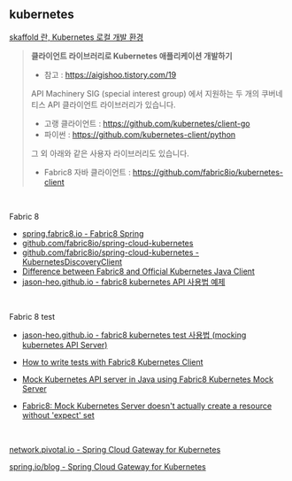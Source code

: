 ## kubernetes

[skaffold 란, Kubernetes 로컬 개발 환경](https://peterica.tistory.com/245)



> **클라이언트 라이브러리로 Kubernetes 애플리케이션 개발하기**
>
> - 참고 : https://aigishoo.tistory.com/19
>
> API Machinery SIG (special interest group) 에서 지원하는 두 개의 쿠버네티스 API 클라이언트 라이브러리가 있습니다. 
>
> - 고랭 클라이언트 : https://github.com/kubernetes/client-go
> - 파이썬 : https://github.com/kubernetes-client/python
>
> 그 외 아래와 같은 사용자 라이브러리도 있습니다.
>
> - Fabric8 자바 클라이언트 : https://github.com/fabric8io/kubernetes-client

<br/>



Fabric 8

- [spring.fabric8.io - Fabric8 Spring](https://spring.fabric8.io/)
- [github.com/fabric8io/spring-cloud-kubernetes](https://github.com/fabric8io/spring-cloud-kubernetes)
- [github.com/fabric8io/spring-cloud-kubernetes - KubernetesDiscoveryClient](https://github.com/fabric8io/spring-cloud-kubernetes/blob/master/spring-cloud-kubernetes-discovery/src/main/java/io/fabric8/spring/cloud/discovery/KubernetesDiscoveryClient.java)
- [Difference between Fabric8 and Official Kubernetes Java Client](https://itnext.io/difference-between-fabric8-and-official-kubernetes-java-client-3e0a994fd4af)
- [jason-heo.github.io - fabric8 kubernetes API 사용법 예제](https://jason-heo.github.io/programming/2021/05/29/fabric8-k8s-api-example.html)

<br/>



Fabric 8 test

- [jason-heo.github.io - fabric8 kubernetes test 사용법 (mocking kubernetes API Server)](https://jason-heo.github.io/programming/2021/09/27/fabric8-mock-server.html)

- [How to write tests with Fabric8 Kubernetes Client](https://developers.redhat.com/articles/2023/01/24/how-write-tests-fabric8-kubernetes-client)

- [Mock Kubernetes API server in Java using Fabric8 Kubernetes Mock Server](https://itnext.io/mock-kubernetes-api-server-in-java-using-fabric8-kubernetes-mock-server-81a75cf6c47c)

- [Fabric8: Mock Kubernetes Server doesn't actually create a resource without 'expect' set](https://stackoverflow.com/questions/74506037/fabric8-mock-kubernetes-server-doesnt-actually-create-a-resource-without-expe)

<br/>



[network.pivotal.io - Spring Cloud Gateway for Kubernetes](https://network.pivotal.io/products/spring-cloud-gateway-for-kubernetes)

[spring.io/blog - Spring Cloud Gateway for Kubernetes](https://spring.io/blog/2021/05/04/spring-cloud-gateway-for-kubernetes)



